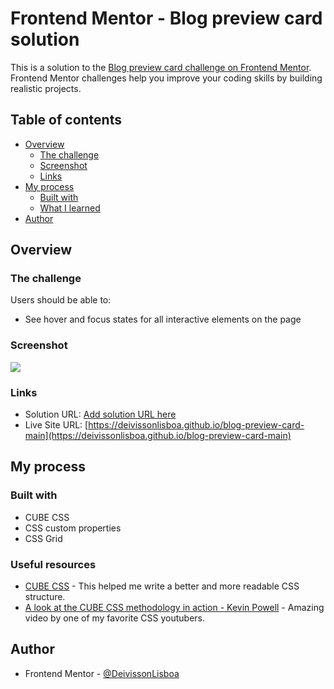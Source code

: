 # Frontend Mentor - Blog preview card solution

This is a solution to the [Blog preview card challenge on Frontend Mentor](https://www.frontendmentor.io/challenges/blog-preview-card-ckPaj01IcS). Frontend Mentor challenges help you improve your coding skills by building realistic projects.

## Table of contents

- [Overview](#overview)
  - [The challenge](#the-challenge)
  - [Screenshot](#screenshot)
  - [Links](#links)
- [My process](#my-process)
  - [Built with](#built-with)
  - [What I learned](#what-i-learned)
- [Author](#author)

## Overview

### The challenge

Users should be able to:

- See hover and focus states for all interactive elements on the page

### Screenshot

![](./screenshot.jpg)

### Links

- Solution URL: [Add solution URL here](https://your-solution-url.com)
- Live Site URL: [https://deivissonlisboa.github.io/blog-preview-card-main](https://deivissonlisboa.github.io/blog-preview-card-main)

## My process

### Built with

- CUBE CSS
- CSS custom properties
- CSS Grid

### Useful resources

- [CUBE CSS](https://cube.fyi) - This helped me write a better and more readable CSS structure.
- [A look at the CUBE CSS methodology in action - Kevin Powell](https://www.youtube.com/watch?v=NanhQvnvbR8) - Amazing video by one of my favorite CSS youtubers.

## Author

- Frontend Mentor - [@DeivissonLisboa](https://www.frontendmentor.io/profile/DeivissonLisboa)
